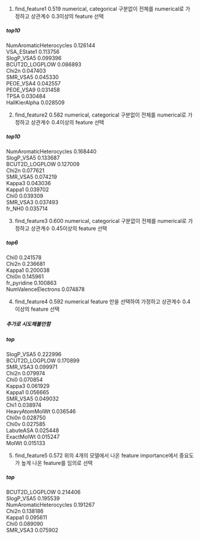 1. find_feature1 0.519
numerical, categorical 구분없이 전체를 numerical로 가정하고 상관계수 0.3이상의 feature 선택

##### top10
NumAromaticHeterocycles    0.126144   
VSA_EState1                0.113756   
SlogP_VSA5                 0.099396   
BCUT2D_LOGPLOW             0.086893   
Chi2n                      0.047403   
SMR_VSA5                   0.045330   
PEOE_VSA4                  0.042557   
PEOE_VSA9                  0.031458   
TPSA                       0.030484   
HallKierAlpha              0.028509


2. find_feature2 0.582
numerical, categorical 구분없이 전체를 numerical로 가정하고 상관계수 0.4이상의 feature 선택

##### top10
NumAromaticHeterocycles    0.168440   
SlogP_VSA5                 0.133687   
BCUT2D_LOGPLOW             0.127009   
Chi2n                      0.077621   
SMR_VSA5                   0.074219   
Kappa3                     0.043036   
Kappa1                     0.039702   
Chi0                       0.039309   
SMR_VSA3                   0.037493   
fr_NH0                     0.035714  


3. find_feature3 0.600
numerical, categorical 구분없이 전체를 numerical로 가정하고 상관계수 0.45이상의 feature 선택

##### top6
Chi0                   0.241578   
Chi2n                  0.236681   
Kappa1                 0.200038   
Chi0n                  0.145961   
fr_pyridine            0.100863   
NumValenceElectrons    0.074878


4. find_feature4 0.592
numerical feature 만을 선택하여 가정하고 상관계수 0.4이상의 feature 선택 
##### 추가로 시도해볼만함

##### top
SlogP_VSA5        0.222996   
BCUT2D_LOGPLOW    0.170899   
SMR_VSA3          0.099971   
Chi2n             0.079974   
Chi0              0.070854   
Kappa3            0.061929   
Kappa1            0.056665   
SMR_VSA5          0.049032   
Chi1              0.038974   
HeavyAtomMolWt    0.036546   
Chi0n             0.028750   
Chi0v             0.027585   
LabuteASA         0.025448   
ExactMolWt        0.015247   
MolWt             0.015133


5. find_feature5 0.572
위의 4개의 모델에서 나온 feature importance에서 중요도가 높게 나온 feature를 임의로 선택

##### top
BCUT2D_LOGPLOW             0.214406   
SlogP_VSA5                 0.195539   
NumAromaticHeterocycles    0.191267   
Chi2n                      0.138186   
Kappa1                     0.095611   
Chi0                       0.089090   
SMR_VSA3                   0.075902
